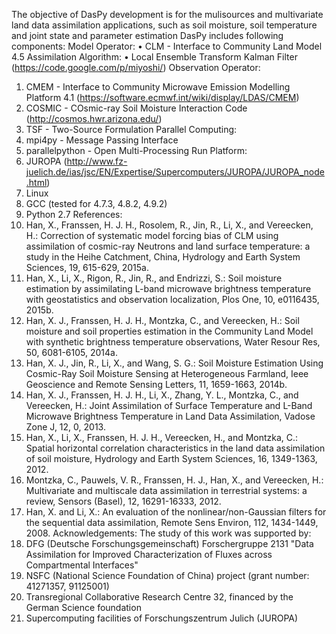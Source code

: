 The objective of DasPy development is for the mulisources and multivariate land data assimilation applications, such as soil moisture, soil temperature and joint state and parameter estimation DasPy includes following components:
Model Operator:
•	CLM - Interface to Community Land Model 4.5
Assimilation Algorithm:
•	Local Ensemble Transform Kalman Filter (https://code.google.com/p/miyoshi/)
Observation Operator:
1.	CMEM - Interface to Community Microwave Emission Modelling Platform 4.1 (https://software.ecmwf.int/wiki/display/LDAS/CMEM)
2.	COSMIC - COsmic-ray Soil Moisture Interaction Code (http://cosmos.hwr.arizona.edu/)
3.	TSF - Two-Source Formulation
Parallel Computing:
1.	mpi4py - Message Passing Interface
2.	parallelpython - Open Multi-Processing
Run Platform:
1.	JUROPA (http://www.fz-juelich.de/ias/jsc/EN/Expertise/Supercomputers/JUROPA/JUROPA_node.html)
2.	Linux
3.	GCC (tested for 4.7.3, 4.8.2, 4.9.2)
4.	Python 2.7
References:
1.	Han, X., Franssen, H. J. H., Rosolem, R., Jin, R., Li, X., and Vereecken, H.: Correction of systematic model forcing bias of CLM using assimilation of cosmic-ray Neutrons and land surface temperature: a study in the Heihe Catchment, China, Hydrology and Earth System Sciences, 19, 615-629, 2015a.
2.	Han, X., Li, X., Rigon, R., Jin, R., and Endrizzi, S.: Soil moisture estimation by assimilating L-band microwave brightness temperature with geostatistics and observation localization, Plos One, 10, e0116435, 2015b.
3.	Han, X. J., Franssen, H. J. H., Montzka, C., and Vereecken, H.: Soil moisture and soil properties estimation in the Community Land Model with synthetic brightness temperature observations, Water Resour Res, 50, 6081-6105, 2014a.
4.	Han, X. J., Jin, R., Li, X., and Wang, S. G.: Soil Moisture Estimation Using Cosmic-Ray Soil Moisture Sensing at Heterogeneous Farmland, Ieee Geoscience and Remote Sensing Letters, 11, 1659-1663, 2014b.
5.	Han, X. J., Franssen, H. J. H., Li, X., Zhang, Y. L., Montzka, C., and Vereecken, H.: Joint Assimilation of Surface Temperature and L-Band Microwave Brightness Temperature in Land Data Assimilation, Vadose Zone J, 12, 0, 2013.
6.	Han, X., Li, X., Franssen, H. J. H., Vereecken, H., and Montzka, C.: Spatial horizontal correlation characteristics in the land data assimilation of soil moisture, Hydrology and Earth System Sciences, 16, 1349-1363, 2012.
7.	Montzka, C., Pauwels, V. R., Franssen, H. J., Han, X., and Vereecken, H.: Multivariate and multiscale data assimilation in terrestrial systems: a review, Sensors (Basel), 12, 16291-16333, 2012.
8.	Han, X. and Li, X.: An evaluation of the nonlinear/non-Gaussian filters for the sequential data assimilation, Remote Sens Environ, 112, 1434-1449, 2008.
Acknowledgements:
The study of this work was supported by:
1.	DFG (Deutsche Forschungsgemeinschaft) Forschergruppe 2131 "Data Assimilation for Improved Characterization of Fluxes across Compartmental Interfaces"
2.	NSFC (National Science Foundation of China) project (grant number: 41271357, 91125001)
3.	Transregional Collaborative Research Centre 32, financed by the German Science foundation
4.	Supercomputing facilities of Forschungszentrum Julich (JUROPA)

